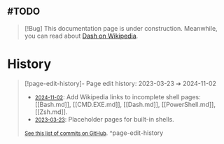 ## #TODO
> [!Bug] This documentation page is under construction.
> Meanwhile, you can read about [Dash on Wikipedia](https://en.wikipedia.org/wiki/Almquist_shell#dash).
# History


> [!page-edit-history]- Page edit history: 2023-03-23 &#10132; 2024-11-02
> - [<small>2024-11-02</small>](https://github.com/Taitava/obsidian-shellcommands-documentation/commit/ab0a59aa200b3ac52b03d0008489235af9c31acb): Add Wikipedia links to incomplete shell pages: [[Bash.md]], [[CMD.EXE.md]], [[Dash.md]], [[PowerShell.md]], [[Zsh.md]].
> - [<small>2023-03-23</small>](https://github.com/Taitava/obsidian-shellcommands-documentation/commit/ad28c8d9ba5a104bfced5011cce346f4c174e536): Placeholder pages for built-in shells.
> 
> [<small>See this list of commits on GitHub</small>](https://github.com/Taitava/obsidian-shellcommands-documentation/commits/main/Environments/Built-in%20shells/Dash.md).
> ^page-edit-history